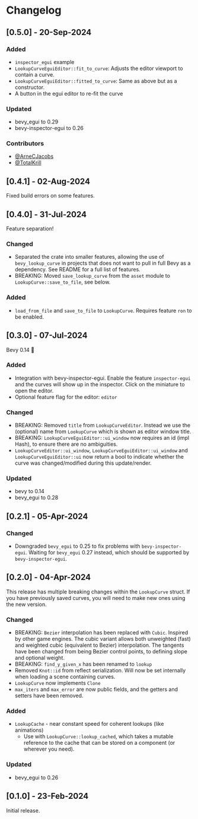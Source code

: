 # Changelog

## [0.5.0] - 20-Sep-2024

### Added
- `inspector_egui` example
- `LookupCurveEguiEditor::fit_to_curve`: Adjusts the editor viewport to contain a curve.
- `LookupCurveEguiEditor::fitted_to_curve`: Same as above but as a constructor.
- A button in the egui editor to re-fit the curve

### Updated
- bevy_egui to 0.29
- bevy-inspector-egui to 0.26

### Contributors
- [@ArneCJacobs](https://github.com/ArneCJacobs)
- [@TotalKrill](https://github.com/TotalKrill)

## [0.4.1] - 02-Aug-2024

Fixed build errors on some features.

## [0.4.0] - 31-Jul-2024

Feature separation!

### Changed
- Separated the crate into smaller features, allowing the use of `bevy_lookup_curve` in projects that does not want to pull in full Bevy as a dependency. See README for a full list of features.
- BREAKING: Moved `save_lookup_curve` from the `asset` module to `LookupCurve::save_to_file`, see below.

### Added
- `load_from_file` and `save_to_file` to `LookupCurve`. Requires feature `ron` to be enabled.

## [0.3.0] - 07-Jul-2024

Bevy 0.14 🥳

### Added
- Integration with bevy-inspector-egui. Enable the feature `inspector-egui` and the curves will show up in the inspector. Click on the miniature to open the editor.
- Optional feature flag for the editor: `editor`

### Changed
- BREAKING: Removed `title` from `LookupCurveEditor`. Instead we use the (optional) name from `LookupCurve` which is shown as editor window title.
- BREAKING: `LookupCurveEguiEditor::ui_window` now requires an id (impl Hash), to ensure there are no ambiguities.
- `LookupCurveEditor::ui_window`, `LookupCurveEguiEditor::ui_window` and `LookupCurveEguiEditor::ui` now return a bool to indicate whether the curve was changed/modified during this update/render.

### Updated
- bevy to 0.14
- bevy_egui to 0.28

## [0.2.1] - 05-Apr-2024

### Changed
- Downgraded `bevy_egui` to 0.25 to fix problems with `bevy-inspector-egui`. Waiting for `bevy_egui` 0.27 instead, which should be supported by `bevy-inspector-egui`.

## [0.2.0] - 04-Apr-2024

This release has multiple breaking changes within the `LookupCurve` struct. If you have previously saved curves, you will need to make new ones using the new version.

### Changed
- BREAKING: `Bezier` interpolation has been replaced with `Cubic`. Inspired by other game engines. The cubic variant allows both unweighted (fast) and weighted cubic (equivalent to Bezier) interpolation. The tangents have been changed from being Bezier control points, to defining slope and optional weight.
- BREAKING: `find_y_given_x` has been renamed to `lookup`
- Removed `Knot::id` from reflect serialization. Will now be set internally when loading a scene containing curves.
- `LookupCurve` now implements `Clone`
- `max_iters` and `max_error` are now public fields, and the getters and setters have been removed.

### Added
- `LookupCache` - near constant speed for coherent lookups (like animations)
  - Use with `LookupCurve::lookup_cached`, which takes a mutable reference to the cache that can be stored on a component (or wherever you need).

### Updated
- bevy_egui to 0.26


## [0.1.0] - 23-Feb-2024
Initial release.
